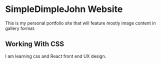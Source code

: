 # SimpleDimpleJohn Website
This is my personal portfolio site that will feature mostly image content in gallery format.

## Working With CSS
I am learning css and React front end UX design.

